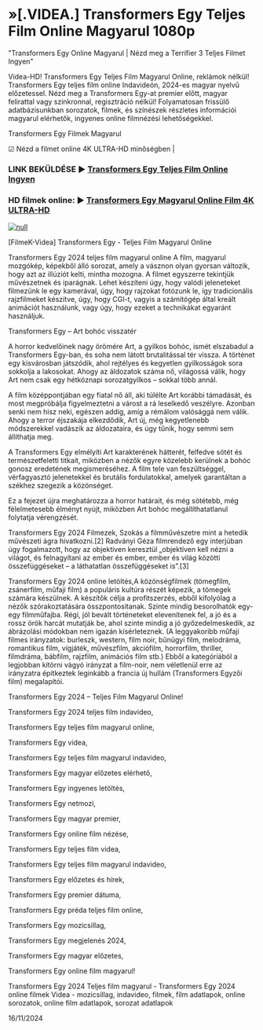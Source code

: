 # »[.VIDEA.] Transformers Egy Teljes Film Online Magyarul 1080p




"Transformers Egy Online Magyarul | Nézd meg a Terrifier 3 Teljes Filmet Ingyen"

Videa-HD! Transformers Egy Teljes Film Magyarul Online, reklámok nélkül! Transformers Egy teljes film online Indavideón, 2024-es magyar nyelvű előzetessel. Nézd meg a Transformers Egy-at premier előtt, magyar felirattal vagy szinkronnal, regisztráció nélkül! Folyamatosan frissülő adatbázisunkban sorozatok, filmek, és színészek részletes információi magyarul elérhetők, ingyenes online filmnézési lehetőségekkel.

Transformers Egy Filmek Magyarul

☑ Nézd a filmet online 4K ULTRA-HD minőségben |

### LINK BEKÜLDÉSE ▶️ [Transformers Egy Teljes Film Online Ingyen](https://t.co/YeqnAtVMoF)

### HD filmek online: ▶️ [Transformers Egy Magyarul Online Film 4K ULTRA-HD](https://t.co/YeqnAtVMoF)

[![null](https://static.wixstatic.com/media/855a25_043b5abeb4ae4d35ac003198e7fe56ed~mv2.gif)](https://t.co/YeqnAtVMoF)

[FilmeK-Videa] Transformers Egy - Teljes Film Magyarul Online

Transformers Egy 2024 teljes film magyarul online A film, magyarul mozgókép, képekből álló sorozat, amely a vásznon olyan gyorsan változik, hogy azt az illúziót kelti, mintha mozogna. A filmet egyszerre tekintjük művészetnek és iparágnak. Lehet készíteni úgy, hogy valódi jeleneteket filmezünk le egy kamerával, úgy, hogy rajzokat fotózunk le, így tradicionális rajzfilmeket készítve, úgy, hogy CGI-t, vagyis a számítógép által kreált animációt használunk, vagy úgy, hogy ezeket a technikákat egyaránt használjuk.

Transformers Egy – Art bohóc visszatér

A horror kedvelőinek nagy örömére Art, a gyilkos bohóc, ismét elszabadul a Transformers Egy-ban, és soha nem látott brutalitással tér vissza. A történet egy kisvárosban játszódik, ahol rejtélyes és kegyetlen gyilkosságok sora sokkolja a lakosokat. Ahogy az áldozatok száma nő, világossá válik, hogy Art nem csak egy hétköznapi sorozatgyilkos – sokkal több annál.

A film középpontjában egy fiatal nő áll, aki túlélte Art korábbi támadását, és most megpróbálja figyelmeztetni a várost a rá leselkedő veszélyre. Azonban senki nem hisz neki, egészen addig, amíg a rémálom valósággá nem válik. Ahogy a terror éjszakája elkezdődik, Art új, még kegyetlenebb módszerekkel vadászik az áldozataira, és úgy tűnik, hogy semmi sem állíthatja meg.

A Transformers Egy elmélyíti Art karakterének hátterét, felfedve sötét és természetfeletti titkait, miközben a nézők egyre közelebb kerülnek a bohóc gonosz eredetének megismeréséhez. A film tele van feszültséggel, vérfagyasztó jelenetekkel és brutális fordulatokkal, amelyek garantáltan a székhez szegezik a közönséget.

Ez a fejezet újra meghatározza a horror határait, és még sötétebb, még félelmetesebb élményt nyújt, miközben Art bohóc megállíthatatlanul folytatja vérengzését.

Transformers Egy 2024 Filmezek, Szokás a filmművészetre mint a hetedik művészeti ágra hivatkozni.[2] Radványi Géza filmrendező egy interjúban úgy fogalmazott, hogy az objektíven keresztül „objektíven kell nézni a világot, és felnagyítani az ember és ember, ember és világ közötti összefüggéseket – a láthatatlan összefüggéseket is”.[3]

Transformers Egy 2024 online letöltés,A közönségfilmek (tömegfilm, zsánerfilm, műfaji film) a populáris kultúra részét képezik, a tömegek számára készülnek. A készítők célja a profitszerzés, ebből kifolyólag a nézők szórakoztatására összpontosítanak. Szinte mindig besorolhatók egy-egy filmműfajba. Régi, jól bevált történeteket elevenítenek fel, a jó és a rossz örök harcát mutatják be, ahol szinte mindig a jó győzedelmeskedik, az ábrázolási módokban nem igazán kísérleteznek. (A leggyakoribb műfaji filmes irányzatok: burleszk, western, film noir, bűnügyi film, melodráma, romantikus film, vígjáték, művészfilm, akciófilm, horrorfilm, thriller, filmdráma, bábfilm, rajzfilm, animációs film stb.) Ebből a kategóriából a legjobban kitörni vágyó irányzat a film-noir, nem véletlenül erre az irányzatra építkeztek leginkább a francia új hullám (Transformers Egyzői film) megalapítói.

Transformers Egy 2024 – Teljes Film Magyarul Online!

Transformers Egy 2024 teljes film indavideo,

Transformers Egy teljes film magyarul online,

Transformers Egy videa,

Transformers Egy teljes film magyarul indavideo,

Transformers Egy magyar előzetes elérhető,

Transformers Egy ingyenes letöltés,

Transformers Egy netmozi,

Transformers Egy magyar premier,

Transformers Egy online film nézése,

Transformers Egy teljes film videa,

Transformers Egy teljes film magyarul indavideo,

Transformers Egy előzetes és hírek,

Transformers Egy premier dátuma,

Transformers Egy préda teljes film online,

Transformers Egy mozicsillag,

Transformers Egy megjelenés 2024,

Transformers Egy magyar előzetes,

Transformers Egy online film magyarul!

Transformers Egy 2024 Teljes film magyarul - Transformers Egy 2024 online filmek Videa - mozicsillag, indavideo, filmek, film adatlapok, online sorozatok, online film adatlapok, sorozat adatlapok

16/11/2024
